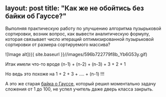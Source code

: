 layout: post
title:  "Как же не обойтись без байки об Гауссе?"
---
Выполняя практическую работу по улучшению алгоритма пузырьковой сортировки, возник вопрос, как вывести аналитическую формулу, которая связывает число итераций оптимизированной пузырьковой сортировки от размера сортируемого массива?

![Image alt]({{ site.baseurl }}//images/596b722779f8b_Yb6G53y.gif)

Итак имели что-то вроде (n-1) + (n-2) + (n-3) + 3 + 2 + 1

Но ведь это похоже на 1 + 2 + 3 + .... + (n-1) !!!

А это же старая [байка о Гауссе](https://betterexplained.com/articles/techniques-for-adding-the-numbers-1-to-100/), который решил моментально задачу сложения от 1 до 100, не успел учитель даже дверь класса закрыть.

